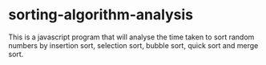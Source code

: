 # sorting-algorithm-analysis

This is a javascript program that will analyse the time taken to sort random numbers by insertion sort, selection sort, bubble sort, quick sort and merge sort.
